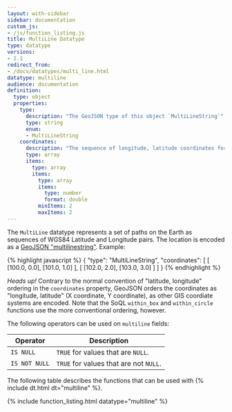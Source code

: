```yaml
---
layout: with-sidebar
sidebar: documentation
custom_js:
- /js/function_listing.js 
title: MultiLine Datatype
type: datatype
versions:
- 2.1
redirect_from:
- /docs/datatypes/multi_line.html
datatype: multiline
audience: documentation
definition:
  type: object
  properties: 
    type: 
      description: "The GeoJSON type of this object `MultiLineString`"
      type: string
      enum: 
      - MultiLineString
    coordinates: 
      description: "The sequence of longitude, latitude coordinates for this MultiLineString in WGS84"
      type: array
      items: 
        type: array
        items: 
          type: array
          items: 
            type: number
            format: double
          minItems: 2
          maxItems: 2
---
```


The `MultiLine` datatype represents a set of paths on the Earth as sequences of WGS84 Latitude and Longitude pairs. The location is encoded as a [GeoJSON "multilinestring"](http://geojson.org/geojson-spec.html#multilinestring). Example:

{% highlight javascript %}
{ 
  "type": "MultiLineString",
  "coordinates": [
    [ [100.0, 0.0], [101.0, 1.0] ],
    [ [102.0, 2.0], [103.0, 3.0] ]
  ]
}
{% endhighlight %}

<div class="alert alert-info">
  <em>Heads up!</em> Contrary to the normal convention of "latitude, longitude" ordering in the <code>coordinates</code> property, GeoJSON orders the coordinates as "longitude, latitude" (X coordinate, Y coordinate), as other GIS coordiate systems are encoded. Note that the SoQL <code>within_box</code> and <code>within_circle</code> functions use the more conventional ordering, however.
</div>

The following operators can be used on `multiline` fields: 

| Operator     | Description                            |
| ---           | ---                                    |
| `IS NULL`     | `TRUE` for values that are `NULL`.     |
| `IS NOT NULL` | `TRUE` for values that are not `NULL`. |

The following table describes the functions that can be used with {% include dt.html dt="multiline" %}.

{% include function_listing.html datatype="multiline" %}
